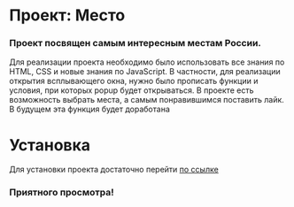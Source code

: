# Проект: Место

### Проект посвящен самым интересным местам России.

Для реализации проекта необходимо было использовать все знания по HTML, CSS и новые знания по JavaScript. В частности, для реализации открытия всплывающего окна, нужно было прописать функции и условия, при которых popup будет открываться. В проекте есть возможность выбрать места, а самым понравившимся поставить лайк. В будущем эта функция будет доработана

# Установка

Для установки проекта достаточно перейти [по ссылке](https://Smeeboy.github.io/mesto)

### Приятного просмотра!